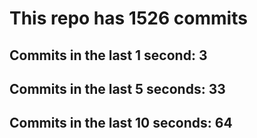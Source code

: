 # This repo has 1526 commits

## Commits in the last 1 second: 3
## Commits in the last 5 seconds: 33
## Commits in the last 10 seconds: 64
